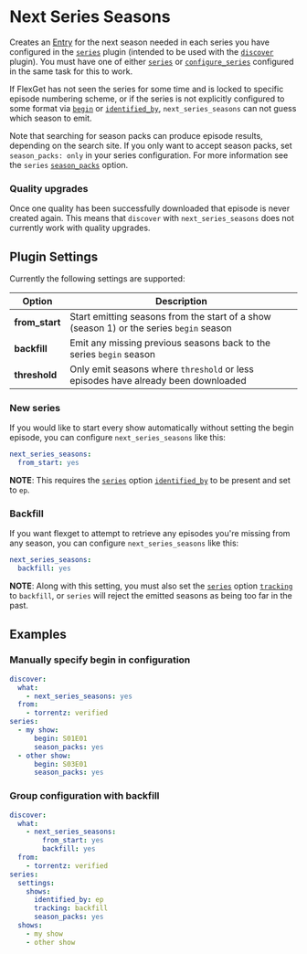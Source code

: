 # Next Series Seasons

Creates an [Entry](/Entry) for the next season needed in each series you have configured in the [`series`](/Plugins/series) plugin (intended to be used with the [`discover`](/Plugins/discover) plugin). You must have one of either [`series`](/Plugins/series) or [`configure_series`](/Plugins/configure_series)  configured in the same task for this to work. 

If FlexGet has not seen the series for some time and is locked to specific episode numbering scheme, or if the series is not explicitly configured to some format via [`begin`](/Plugins/series/begin) or [`identified_by`](/Plugins/series/identified_by), `next_series_seasons` can not guess which season to emit.

Note that searching for season packs can produce episode results, depending on the search site. If you only want to accept season packs, set `season_packs: only` in your series configuration. For more information see the `series` [`season_packs`](/Plugins/series/season_packs) option.

### Quality upgrades
Once one quality has been successfully downloaded that episode is never created again. This means that ``discover`` with ``next_series_seasons`` does not currently work with quality upgrades.

## Plugin Settings
Currently the following settings are supported:

| Option| Description |
| --- | --- |
| **from_start** | Start emitting seasons from the start of a show (season 1) or the series `begin` season |
| **backfill** | Emit any missing previous seasons back to the series `begin` season |
| **threshold** | Only emit seasons where `threshold` or less episodes have already been downloaded |

### New series

If you would like to start every show automatically without setting the begin episode, you can configure `next_series_seasons` like this:

```yaml
next_series_seasons:
  from_start: yes
```
**NOTE**: This requires the [`series`](/Plugins/series) option [`identified_by`](/Plugins/series/identified_by) to be present and set to `ep`.

### Backfill

If you want flexget to attempt to retrieve any episodes you're missing from any season, you can configure `next_series_seasons` like this:

```yaml
next_series_seasons:
  backfill: yes
```

**NOTE**: Along with this setting, you must also set the [`series`](/Plugins/series)  option [`tracking`](/Plugins/series/tracking) to `backfill`, or `series` will reject the emitted seasons as being too far in the past.

## Examples

### Manually specify begin in configuration

```yaml
discover:
  what:
    - next_series_seasons: yes
  from:
    - torrentz: verified
series:
  - my show:
      begin: S01E01
      season_packs: yes
  - other show:
      begin: S03E01
      season_packs: yes
```

### Group configuration with backfill

```yaml
discover:
  what:
    - next_series_seasons:
        from_start: yes
        backfill: yes
  from:
    - torrentz: verified
series:
  settings:
    shows:
      identified_by: ep
      tracking: backfill
      season_packs: yes
  shows:
    - my show
    - other show
```